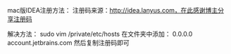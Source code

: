 mac版IDEA注册方法：
注册码来源：http://idea.lanyus.com，在此感谢博主分享注册码 

解决方法： 
sudo vim /private/etc/hosts 
在文件夹中添加： 
0.0.0.0 account.jetbrains.com 
然后复制注册码即可

